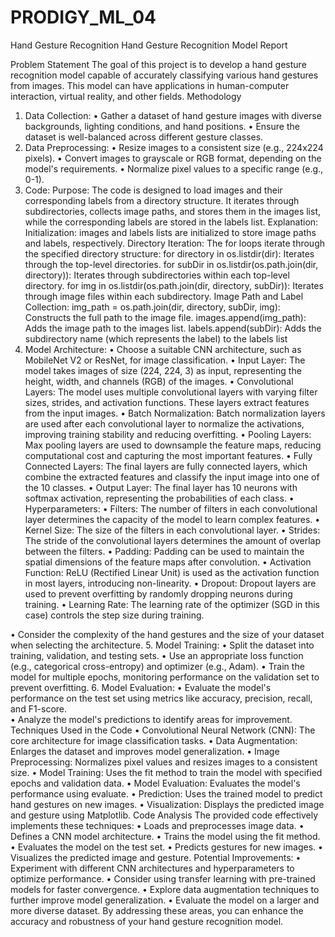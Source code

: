 # PRODIGY_ML_04
Hand Gesture Recognition
Hand Gesture Recognition Model Report

Problem Statement
The goal of this project is to develop a hand gesture recognition model capable of accurately classifying various hand gestures from images. This model can have applications in human-computer interaction, virtual reality, and other fields.
Methodology
1. Data Collection:
•	Gather a dataset of hand gesture images with diverse backgrounds, lighting conditions, and hand positions.
•	Ensure the dataset is well-balanced across different gesture classes.
2. Data Preprocessing:
•	Resize images to a consistent size (e.g., 224x224 pixels).
•	Convert images to grayscale or RGB format, depending on the model's requirements.
•	Normalize pixel values to a specific range (e.g., 0-1).
3. Code:
Purpose:
The code is designed to load images and their corresponding labels from a directory structure. It iterates through subdirectories, collects image paths, and stores them in the images list, while the corresponding labels are stored in the labels list.
Explanation:
Initialization:
images and labels lists are initialized to store image paths and labels, respectively. Directory Iteration:
The for loops iterate through the specified directory structure: for directory in os.listdir(dir): Iterates through the top-level directories. for subDir in os.listdir(os.path.join(dir, directory)): Iterates through subdirectories within each top-level directory. for img in os.listdir(os.path.join(dir, directory, subDir)): Iterates through image files within each subdirectory. Image Path and Label Collection:
img_path = os.path.join(dir, directory, subDir, img): Constructs the full path to the image file. images.append(img_path): Adds the image path to the images list. labels.append(subDir): Adds the subdirectory name (which represents the label) to the labels list
4. Model Architecture:
•	Choose a suitable CNN architecture, such as MobileNet V2 or ResNet, for image classification.
•	Input Layer: The model takes images of size (224, 224, 3) as input, representing the height, width, and channels (RGB) of the images.
•	Convolutional Layers: The model uses multiple convolutional layers with varying filter sizes, strides, and activation functions. These layers extract features from the input images.
•	Batch Normalization: Batch normalization layers are used after each convolutional layer to normalize the activations, improving training stability and reducing overfitting.
•	Pooling Layers: Max pooling layers are used to downsample the feature maps, reducing computational cost and capturing the most important features.
•	Fully Connected Layers: The final layers are fully connected layers, which combine the extracted features and classify the input image into one of the 10 classes.
•	Output Layer: The final layer has 10 neurons with softmax activation, representing the probabilities of each class.
•	Hyperparameters:
•	Filters: The number of filters in each convolutional layer determines the capacity of the model to learn complex features.
•	Kernel Size: The size of the filters in each convolutional layer.
•	Strides: The stride of the convolutional layers determines the amount of overlap between the filters.
•	Padding: Padding can be used to maintain the spatial dimensions of the feature maps after convolution.
•	Activation Function: ReLU (Rectified Linear Unit) is used as the activation function in most layers, introducing non-linearity.
•	Dropout: Dropout layers are used to prevent overfitting by randomly dropping neurons during training.
•	Learning Rate: The learning rate of the optimizer (SGD in this case) controls the step size during training.

•	Consider the complexity of the hand gestures and the size of your dataset when selecting the architecture.
5. Model Training:
•	Split the dataset into training, validation, and testing sets.
•	Use an appropriate loss function (e.g., categorical cross-entropy) and optimizer (e.g., Adam).
•	Train the model for multiple epochs, monitoring performance on the validation set to prevent overfitting.
6. Model Evaluation:
•	Evaluate the model's performance on the test set using metrics like accuracy, precision, recall, and F1-score.   
•	Analyze the model's predictions to identify areas for improvement.
Techniques Used in the Code
•	Convolutional Neural Network (CNN): The core architecture for image classification tasks.
•	Data Augmentation: Enlarges the dataset and improves model generalization.
•	Image Preprocessing: Normalizes pixel values and resizes images to a consistent size.
•	Model Training: Uses the fit method to train the model with specified epochs and validation data.
•	Model Evaluation: Evaluates the model's performance using evaluate.
•	Prediction: Uses the trained model to predict hand gestures on new images.
•	Visualization: Displays the predicted image and gesture using Matplotlib.
Code Analysis
The provided code effectively implements these techniques:
•	Loads and preprocesses image data.
•	Defines a CNN model architecture.
•	Trains the model using the fit method.
•	Evaluates the model on the test set.
•	Predicts gestures for new images.
•	Visualizes the predicted image and gesture.
Potential Improvements:
•	Experiment with different CNN architectures and hyperparameters to optimize performance.
•	Consider using transfer learning with pre-trained models for faster convergence.
•	Explore data augmentation techniques to further improve model generalization.
•	Evaluate the model on a larger and more diverse dataset.
By addressing these areas, you can enhance the accuracy and robustness of your hand gesture recognition model.

